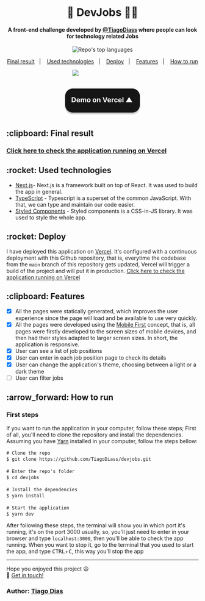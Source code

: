 <h1 align="center">
  💼 DevJobs 👨‍💻
</h1>

<h4 align="center">
  A front-end challenge developed by <a href='https://github.com/TiagoDiass'>@TiagoDiass</a> where people can look for technology related Jobs
</h4>

<p align="center">
  <img alt="Repo's top languages" src="https://img.shields.io/static/v1?label=Main%20technologies&message=React%2FNext.js%2FTypeScript&style=for-the-badge&color=2b7489&labelColor=000000">
</p>

<p align="center">
  <a href="#final-result">Final result</a>&nbsp;&nbsp;&nbsp;|&nbsp;&nbsp;&nbsp;
  <a href="#technologies">Used technologies</a>&nbsp;&nbsp;&nbsp;|&nbsp;&nbsp;&nbsp;
  <a href="#deploy">Deploy</a>&nbsp;&nbsp;&nbsp;|&nbsp;&nbsp;&nbsp;
  <a href="#features">Features</a>&nbsp;&nbsp;&nbsp;|&nbsp;&nbsp;&nbsp;
  <a href="#how-to-run">How to run</a>
</p>

&nbsp;&nbsp;&nbsp;&nbsp;&nbsp;&nbsp;&nbsp;&nbsp;&nbsp;
&nbsp;&nbsp;&nbsp;&nbsp;&nbsp;&nbsp;&nbsp;&nbsp;&nbsp;
&nbsp;&nbsp;&nbsp;&nbsp;&nbsp;&nbsp;&nbsp;&nbsp;&nbsp;
&nbsp;&nbsp;&nbsp;&nbsp;&nbsp;&nbsp;&nbsp;&nbsp;&nbsp;
&nbsp;&nbsp;&nbsp;&nbsp;![](screenshots/devjobs.gif)

<h2 align="center">
  <a href="https://devjobs-tiago.vercel.app/" target="_blank">
    <img alt="Demo on Vercel" src="./screenshots/demo-on-vercel.png" />
  </a>
</h2>

<h2 id="final-result" name="final-result">
  :clipboard: Final result
</h2>

### [Click here to check the application running on Vercel](https://devjobs-tiago.vercel.app/)

<h2 id="techonologies" name="technologies">
  :rocket: Used technologies
</h2>

- [Next.js](https://nextjs.org/)- Next.js is a framework built on top of React. It was used to build the app in general.
- [TypeScript](https://www.typescriptlang.org/) - Typescript is a superset of the common JavaScript. With that, we can type and maintain our code easier.
- [Styled Components](https://styled-components.com/) - Styled components is a CSS-in-JS library. It was used to style the whole app.

<h2 id="deploy" name="deploy">
  :rocket: Deploy
</h2>

I have deployed this application on [Vercel](https://vercel.com/). It's configured with a continuous deployment with this Github repository, that is, everytime the codebase from the `main` branch of this repository gets updated, Vercel will trigger a build of the project and will put it in production.
[Click here to check the application running on Vercel](https://devjobs-tiago.vercel.app/)

<h2 id="features" name="features">
  :clipboard: Features
</h2>

- [x] All the pages were statically generated, which improves the user experience since the page will load and be available to use very quickly.
- [x] All the pages were developed using the [Mobile First](https://medium.com/@Vincentxia77/what-is-mobile-first-design-why-its-important-how-to-make-it-7d3cf2e29d00) concept, that is, all pages were firstly developed to the screen sizes of mobile devices, and then had their styles adapted to larger screen sizes. In short, the application is responsive.
- [x] User can see a list of job positions
- [x] User can enter in each job position page to check its details
- [x] User can change the application's theme, choosing between a light or a dark theme
- [ ] User can filter jobs

<h2 id="how-to-run" name="how-to-run">
  :arrow_forward: How to run
</h2>

### First steps

If you want to run the application in your computer, follow these steps;
First of all, you'll need to clone the repository and install the dependencies. Assuming you have [Yarn](https://yarnpkg.com/) installed in your computer, follow the steps bellow:

```
# Clone the repo
$ git clone https://github.com/TiagoDiass/devjobs.git

# Enter the repo's folder
$ cd devjobs

# Install the dependencies
$ yarn install

# Start the application
$ yarn dev
```

After following these steps, the terminal will show you in which port it's running, it's on the port 3000 usually, so, you'll just need to enter in your browser and
type `localhost:3000`, then you'll be able to check the app running. When you want to stop it, go to the terminal that you used to start the app, and type <kbd>CTRL</kbd>+<kbd>C</kbd>,
this way you'll stop the app

---

Hope you enjoyed this project :smiley:<br>
:wave: [Get in touch!](https://www.linkedin.com/in/tiagodiass)

### Author: [Tiago Dias](https://tiagodiass.github.io)
